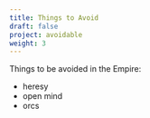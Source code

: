 ```yaml
---
title: Things to Avoid
draft: false
project: avoidable
weight: 3
---
```

Things to be avoided in the Empire:

- heresy
- open mind
- orcs